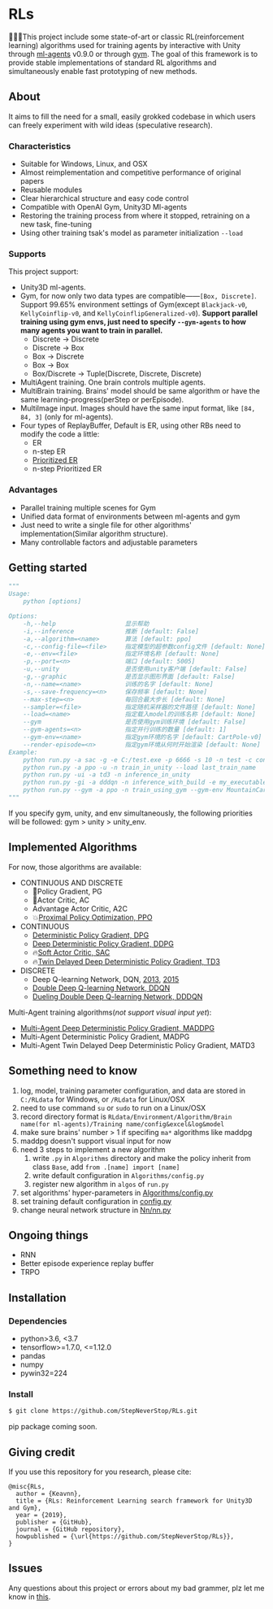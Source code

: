 # RLs

:evergreen_tree::evergreen_tree::evergreen_tree:This project include some state-of-art or classic RL(reinforcement learning) algorithms used for training agents by interactive with Unity through [ml-agents](https://github.com/Unity-Technologies/ml-agents/tree/0.9.0) v0.9.0 or through [gym](https://github.com/openai/gym). The goal of this framework is to provide stable implementations of standard RL algorithms and simultaneously enable fast prototyping of new methods.

## About

It aims to fill the need for a small, easily grokked codebase in which users can freely experiment with wild ideas (speculative research).

### Characteristics

- Suitable for Windows, Linux, and OSX
- Almost reimplementation and competitive performance of original papers
- Reusable modules
- Clear hierarchical structure and easy code control
- Compatible with OpenAI Gym, Unity3D Ml-agents
- Restoring the training process from where it stopped, retraining on a new task, fine-tuning
- Using other training tsak's model as parameter initialization `--load`

### Supports

This project support:
- Unity3D ml-agents.
- Gym, for now only two data types are compatible——`[Box, Discrete]`. Support 99.65% environment settings of Gym(except `Blackjack-v0`, `KellyCoinflip-v0`, and `KellyCoinflipGeneralized-v0`). **Support parallel training using gym envs, just need to specify `--gym-agents` to how many agents you want to train in parallel.**
    - Discrete -> Discrete
    - Discrete -> Box
    - Box -> Discrete
    - Box -> Box
    - Box/Discrete -> Tuple(Discrete, Discrete, Discrete)
- MultiAgent training. One brain controls multiple agents.
- MultiBrain training. Brains' model should be same algorithm or have the same learning-progress(perStep or perEpisode).
- MultiImage input. Images should have the same input format, like `[84, 84, 3]` (only for ml-agents).
- Four types of ReplayBuffer, Default is ER, using other RBs need to modify the code a little: 
    - ER
    - n-step ER
    - [Prioritized ER](https://arxiv.org/abs/1511.05952)
    - n-step Prioritized ER

### Advantages

- Parallel training multiple scenes for Gym
- Unified data format of environments between ml-agents and gym
- Just need to write a single file for other algorithms' implementation(Similar algorithm structure).
- Many controllable factors and adjustable parameters

## Getting started

```python
"""
Usage:
    python [options]

Options:
    -h,--help                   显示帮助
    -i,--inference              推断 [default: False]
    -a,--algorithm=<name>       算法 [default: ppo]
    -c,--config-file=<file>     指定模型的超参数config文件 [default: None]
    -e,--env=<file>             指定环境名称 [default: None]
    -p,--port=<n>               端口 [default: 5005]
    -u,--unity                  是否使用unity客户端 [default: False]
    -g,--graphic                是否显示图形界面 [default: False]
    -n,--name=<name>            训练的名字 [default: None]
    -s,--save-frequency=<n>     保存频率 [default: None]
    --max-step=<n>              每回合最大步长 [default: None]
    --sampler=<file>            指定随机采样器的文件路径 [default: None]
    --load=<name>               指定载入model的训练名称 [default: None]
    --gym                       是否使用gym训练环境 [default: False]
    --gym-agents=<n>            指定并行训练的数量 [default: 1]
    --gym-env=<name>            指定gym环境的名字 [default: CartPole-v0]
    --render-episode=<n>        指定gym环境从何时开始渲染 [default: None]
Example:
    python run.py -a sac -g -e C:/test.exe -p 6666 -s 10 -n test -c config.yaml --max-step 1000 --sampler C:/test_sampler.yaml
    python run.py -a ppo -u -n train_in_unity --load last_train_name
    python run.py -ui -a td3 -n inference_in_unity
    python run.py -gi -a dddqn -n inference_with_build -e my_executable_file.exe
    python run.py --gym -a ppo -n train_using_gym --gym-env MountainCar-v0 --render-episode 1000 --gym-agents 4
"""
```

If you specify gym, unity, and env simultaneously, the following priorities will be followed: gym > unity > unity_env.

## Implemented Algorithms

For now, those algorithms are available:
- CONTINUOUS AND DISCRETE
    - :bug:Policy Gradient, PG
    - :bug:Actor Critic, AC
    - Advantage Actor Critic, A2C
    - :boom:[Proximal Policy Optimization, PPO](https://arxiv.org/abs/1707.06347)
- CONTINUOUS
    - [Deterministic Policy Gradient, DPG](https://hal.inria.fr/file/index/docid/938992/filename/dpg-icml2014.pdf)
    - [Deep Deterministic Policy Gradient, DDPG](https://arxiv.org/abs/1509.02971)
    - :fire:[Soft Actor Critic, SAC](https://arxiv.org/abs/1812.05905)
    - :fire:[Twin Delayed Deep Deterministic Policy Gradient, TD3](https://arxiv.org/abs/1802.09477)
- DISCRETE
    - Deep Q-learning Network, DQN, [2013](https://arxiv.org/pdf/1312.5602.pdf), [2015](https://storage.googleapis.com/deepmind-media/dqn/DQNNaturePaper.pdf)
    - [Double Deep Q-learning Network, DDQN](https://arxiv.org/abs/1509.06461)
    - [Dueling Double Deep Q-learning Network, DDDQN](https://arxiv.org/abs/1511.06581)

Multi-Agent training algorithms(*not support visual input yet*):
- [Multi-Agent Deep Deterministic Policy Gradient, MADDPG](https://arxiv.org/abs/1706.02275)
- Multi-Agent Deterministic Policy Gradient, MADPG
- Multi-Agent Twin Delayed Deep Deterministic Policy Gradient, MATD3

## Something need to know

1. log, model, training parameter configuration, and data are stored in `C:/RLdata` for Windows, or `/RLdata` for Linux/OSX
2. need to use command `su` or `sudo` to run on a Linux/OSX
3. record directory format is `RLdata/Environment/Algorithm/Brain name(for ml-agents)/Training name/config&excel&log&model`
4. make sure brains' number > 1 if specifing `ma*` algorithms like maddpg
5. maddpg doesn't support visual input for now
6. need 3 steps to implement a new algorithm
    1. write `.py` in `Algorithms` directory and make the policy inherit from class `Base`, add `from .[name] import [name]`
    2. write default configuration in `Algorithms/config.py`
    3. register new algorithm in `algos` of `run.py`
7. set algorithms' hyper-parameters in [Algorithms/config.py](https://github.com/StepNeverStop/RLs/blob/master/Algorithms/config.py)
8. set training default configuration in [config.py](https://github.com/StepNeverStop/RLs/blob/master/config.py)
9. change neural network structure in [Nn/nn.py](https://github.com/StepNeverStop/RLs/blob/master/Nn/nn.py)

## Ongoing things

- RNN
- Better episode experience replay buffer
- TRPO

## Installation

### Dependencies

- python>3.6, <3.7
- tensorflow>=1.7.0, <=1.12.0
- pandas
- numpy
- pywin32=224

### Install

```bash
$ git clone https://github.com/StepNeverStop/RLs.git
```
pip package coming soon.

## Giving credit

If you use this repository for you research, please cite:
```
@misc{RLs,
  author = {Keavnn},
  title = {RLs: Reinforcement Learning search framework for Unity3D and Gym},
  year = {2019},
  publisher = {GitHub},
  journal = {GitHub repository},
  howpublished = {\url{https://github.com/StepNeverStop/RLs}},
}
```

## Issues

Any questions about this project or errors about my bad grammer, plz let me know in [this](https://github.com/StepNeverStop/RLs/issues/new).
